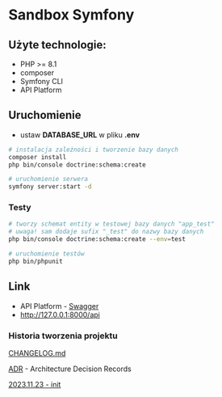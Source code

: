 # Sandbox Symfony

## Użyte technologie:
- PHP >= 8.1
- composer
- Symfony CLI
- API Platform

## Uruchomienie
- ustaw **DATABASE_URL** w pliku **.env** 
```bash
# instalacja zależności i tworzenie bazy danych
composer install
php bin/console doctrine:schema:create
```

```bash
# uruchomienie serwera
symfony server:start -d
```

### Testy

```bash
# tworzy schemat entity w testowej bazy danych "app_test"
# uwaga! sam dodaje sufix "_test" do nazwy bazy danych
php bin/console doctrine:schema:create --env=test
```

```bash
# uruchomienie testów
php bin/phpunit
```

## Link 
- API Platform  - [Swagger](http://127.0.0.1:8000/api/docs)
- http://127.0.0.1:8000/api



### Historia tworzenia projektu

[CHANGELOG.md](./CHANGELOG.md)

[ADR](./docs/adr) - Architecture Decision Records

[2023.11.23 - init](./docs/adr/2023.11.23_init.md)